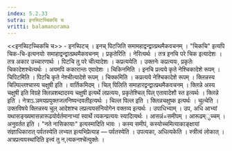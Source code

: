 ```yaml
---
index: 5.2.33
sutra: इनच्पिटच्चिकचि च
vritti: balamanorama
---
```


<<इनच्पिटच्चिकचि च>> - इनच्पिटच् । इनच् पिटजिति समामहाद्वन्द्वात्प्रथमैकवचनम् । "चिकचि" इत्यपि चिक-चि-इत्यनयोः समाहाद्वन्द्वात्प्रथमैकवचनम् । प्रकृतेरिति । नेरित्यर्थः । तत्र इनचि परे चिक इत्यादेशः । तत्र अकार उच्चारणार्थः । पिटचि तु परे चीत्यादेशः । कप्रत्ययेति । उक्तनेः कप्रत्ययः, प्रकृतेः चिकादेशश्चेत्यर्थः । अयमपि ककारान्तः एवादेशः । चिकिनमिति । इनचि प्रत्यये कृते नेश्चिकादेशे रूपम् । चिपिटमिति । पिटचि कृते नेश्चीत्यादेशे रूपम् । चिक्कमिति । कप्रत्यये नेश्चिकादेशे रूपम् । क्लिन्नस्य चिल्पिल्लश्चास्य चक्षुषी इति । वार्तिकमिदम् । चिल् पिलिति समाहारद्वन्द्वात्प्रथमैकवचनम् । क्लिन्ने अस्य चक्षुषी इति विग्रहे क्लिन्नशब्दादस्य चक्षुषी इत्यर्थे लप्रत्ययः, प्रकृतेश्चिल् पिल् एतावादेशौ स्त इत्यर्थः । क्लिन्ने इति । नेत्राऽ.ञमयप्रयुक्तजलनिष्यन्दवतीइत्यर्थः । चिल्ल पिल्ल इति । क्लिन्नचक्षुष्क इत्यर्थः । चुल्चेति । उक्तविषये क्लिन्नस्य चुल् आदेशश्च लप्रत्ययसंनियोगेन वक्तव्य इत्यर्थः । उपाधिभ्याम् । उप, अधि आभ्यां यथासङ्ख्यमासन्नारूढयोर्वर्तमानाभ्यां स्वार्थे त्यकन्प्रत्ययः स्यादित्यर्थः । आसन्नं=समीपम् । आरूढम्ुच्चम् । अनुवर्तत इति । "नते नासिकायाः" इत्यस्मादिति भावः । कस्य समीपं, कस्योच्चमित्याकाङ्क्षायां संज्ञाधिकारात् पर्वतस्येति लभ्यत इत्यभिप्रेत्याह — पर्वतस्येति । उपत्यका, अधित्यकेति । स्त्रीत्वं लोकात् । अत्रप्रत्ययस्था॑दिति इत्त्वं तु न,त्यकनश्चे॑त्युक्तेः । 